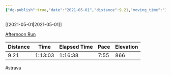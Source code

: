```yaml
---
{"dg-publish":true,"date":"2021-05-01","distance":9.21,"moving_time":"1:13:03","elapsed_time":"1:16:38","pace":"7:55","total_elevation_gain":866,"url":"https://www.strava.com/activities/5226894933","permalink":"/01-personal/strava/2021-05-01-afternoon-run/","dgPassFrontmatter":true}
---
```



[[2021-05-01\|2021-05-01]]

[Afternoon Run](https://www.strava.com/activities/5226894933)

| Distance | Time    | Elapsed Time | Pace | Elevation |
| -------- | ------- | ------------ | ---- | --------- |
| 9.21     | 1:13:03 | 1:16:38      | 7:55 | 866       |




#strava
